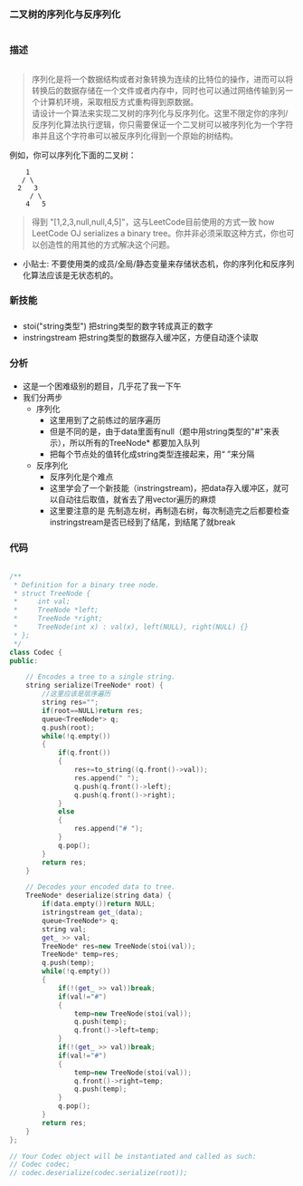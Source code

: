 ###  二叉树的序列化与反序列化<h1>
### 描述<h2>
> 序列化是将一个数据结构或者对象转换为连续的比特位的操作，进而可以将转换后的数据存储在一个文件或者内存中，同时也可以通过网络传输到另一个计算机环境，采取相反方式重构得到原数据。  
> 请设计一个算法来实现二叉树的序列化与反序列化。这里不限定你的序列/反序列化算法执行逻辑，你只需要保证一个二叉树可以被序列化为一个字符串并且这个字符串可以被反序列化得到一个原始的树结构。

例如，你可以序列化下面的二叉树：
```
    1
   / \
  2   3
     / \
    4   5
```
> 得到 "[1,2,3,null,null,4,5]"，这与LeetCode目前使用的方式一致 how LeetCode OJ serializes a binary tree。你并非必须采取这种方式，你也可以创造性的用其他的方式解决这个问题。

- 小贴士: 不要使用类的成员/全局/静态变量来存储状态机，你的序列化和反序列化算法应该是无状态机的。
### 新技能<h5>
- stoi("string类型")  把string类型的数字转成真正的数字
- instringstream 把string类型的数据存入缓冲区，方便自动逐个读取
### 分析<h4>
- 这是一个困难级别的题目，几乎花了我一下午
- 我们分两步
  - 序列化
    - 这里用到了之前练过的层序遍历
    - 但是不同的是，由于data里面有null（题中用string类型的"#"来表示），所以所有的TreeNode* 都要加入队列
    - 把每个节点处的值转化成string类型连接起来，用“ ”来分隔
  - 反序列化
    - 反序列化是个难点
    - 这里学会了一个新技能（instringstream)，把data存入缓冲区，就可以自动往后取值，就省去了用vector遍历的麻烦
    - 这里要注意的是 先制造左树，再制造右树，每次制造完之后都要检查instringstream是否已经到了结尾，到结尾了就break
### 代码 <h6>
```C++
/**
 * Definition for a binary tree node.
 * struct TreeNode {
 *     int val;
 *     TreeNode *left;
 *     TreeNode *right;
 *     TreeNode(int x) : val(x), left(NULL), right(NULL) {}
 * };
 */
class Codec {
public:

    // Encodes a tree to a single string. 
    string serialize(TreeNode* root) {
        //这里应该是层序遍历
        string res="";
        if(root==NULL)return res;
        queue<TreeNode*> q;
        q.push(root);
        while(!q.empty())
        {
            if(q.front())
            {
                res+=to_string((q.front()->val));
                res.append(" ");
                q.push(q.front()->left);
                q.push(q.front()->right);
            }
            else
            {
                res.append("# ");
            }
            q.pop();
        }
        return res;
    }

    // Decodes your encoded data to tree.
    TreeNode* deserialize(string data) {
        if(data.empty())return NULL;
        istringstream get_(data);
        queue<TreeNode*> q;
        string val;
        get_ >> val;
        TreeNode* res=new TreeNode(stoi(val));
        TreeNode* temp=res;
        q.push(temp);
        while(!q.empty())
        {
            if(!(get_ >> val))break;
            if(val!="#")
            {
                temp=new TreeNode(stoi(val));
                q.push(temp);
                q.front()->left=temp;
            }
            if(!(get_ >> val))break;
            if(val!="#")
            {
                temp=new TreeNode(stoi(val));
                q.front()->right=temp;
                q.push(temp);
            }
            q.pop();
        }
        return res;
    }
};

// Your Codec object will be instantiated and called as such:
// Codec codec;
// codec.deserialize(codec.serialize(root));
```